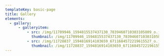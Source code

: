 ```yaml
---
templateKey: basic-page
title: Gallery
elements:
  - gallery:
      - galleryitem:
          - src: /img/11709946_1594815537437130_7839460710303105809_o.jpg
            thumbnail: /img/11709946_1594815537437130_7839460710303105809_o.jpg
          - src: /img/11728837_1594816914103659_6711684572219615527_o.jpg
            thumbnail: /img/11728837_1594816914103659_6711684572219615527_o.jpg
---
```


